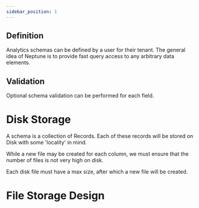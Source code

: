 ```yaml
---
sidebar_position: 1
---
```


## Definition

Analytics schemas can be defined by a user for their tenant. The general idea of Neptune is to provide fast query 
access to any arbitrary data elements. 


## Validation

Optional schema validation can be performed for each field. 

# Disk Storage

A schema is a collection of Records. Each of these records will be stored on Disk with some 'locality' in mind.

While a new file may be created for each column, we must ensure that the number of files is not very high on disk. 

Each disk file must have a max size, after which a new file will be created.

# File Storage Design

